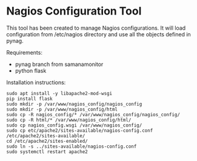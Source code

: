 # Nagios Configuration Tool

This tool has been created to manage Nagios configurations.
It will load configuration from /etc/nagios directory
and use all the objects defined in pynag.

Requirements:
- pynag branch from samanamonitor
- python flask

Installation instructions:
```
sudo apt install -y libapache2-mod-wsgi
pip install flask
sudo mkdir -p /var/www/nagios_config/nagios_config
sudo mkdir -p /var/www/nagios_config/html
sudo cp -R nagios_config/* /var/www/nagios_config/nagios_config/
sudo cp -R html/* /var/www/nagios_config/html/
sudo cp nagios_config.wsgi /var/www/nagios_config/
sudo cp etc/apache2/sites-available/nagios-config.conf /etc/apache2/sites-available/ 
cd /etc/apache2/sites-enabled/  
sudo ln -s ../sites-available/nagios-config.conf 
sudo systemctl restart apache2
``` 
